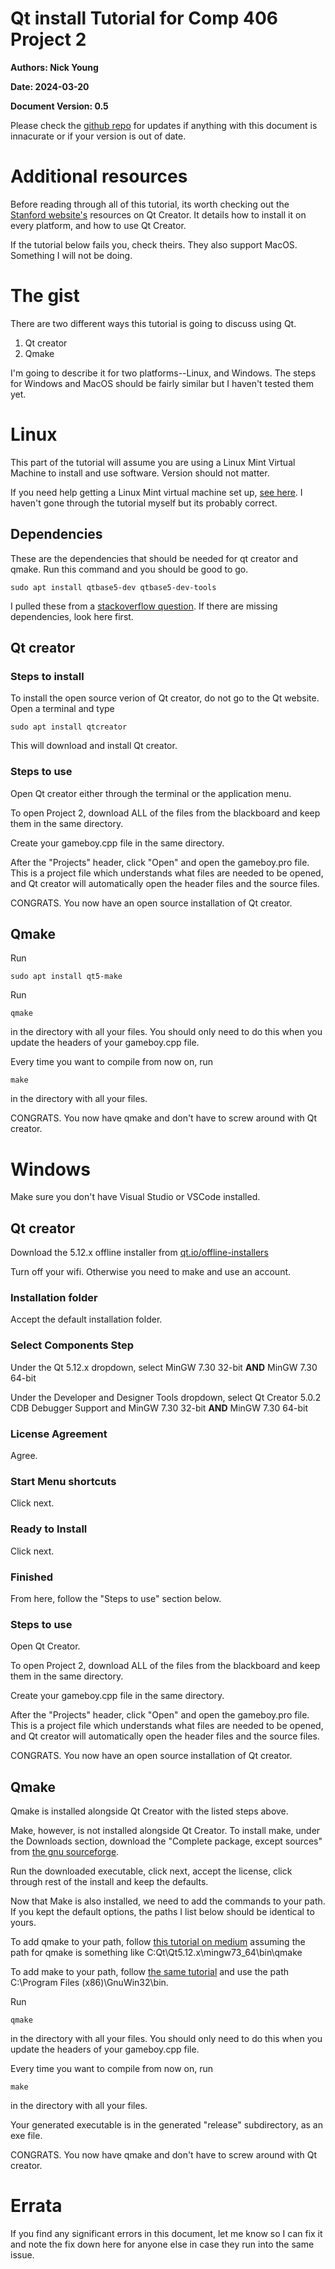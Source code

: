 Qt install Tutorial for Comp 406 Project 2
===
**Authors: Nick Young**

**Date: 2024-03-20**

**Document Version: 0.5**

Please check the [github repo](https://github.com/AmbivalentLeather/Qt-Tutorial) for updates if anything with this document is innacurate or if your version is out of date.

# Additional resources

Before reading through all of this tutorial, its worth checking out the [Stanford website's](https://web.stanford.edu/dept/cs_edu/resources/qt/) resources on Qt Creator. It details how to install it on every platform, and how to use Qt Creator.

If the tutorial below fails you, check theirs. They also support MacOS. Something I will not be doing.

# The gist

There are two different ways this tutorial is going to discuss using Qt.

1. Qt creator
2. Qmake

I'm going to describe it for two platforms--Linux, and Windows. The steps for Windows and MacOS should be fairly similar but I haven't tested them yet.

# Linux

This part of the tutorial will assume you are using a Linux Mint Virtual Machine to install and use software. Version should not matter.

If you need help getting a Linux Mint virtual machine set up, [see here](https://itsfoss.com/install-linux-mint-in-virtualbox/). I haven't gone through the tutorial myself but its probably correct.

## Dependencies

These are the dependencies that should be needed for qt creator and qmake. Run this command and you should be good to go.

	sudo apt install qtbase5-dev qtbase5-dev-tools 

I pulled these from a [stackoverflow question](https://askubuntu.com/questions/1365515/how-to-install-qmake-compiler-on-ubuntu). If there are missing dependencies, look here first.

## Qt creator

### Steps to install

To install the open source verion of Qt creator, do not go to the Qt website. Open a terminal and type 

	sudo apt install qtcreator

This will download and install Qt creator.

### Steps to use

Open Qt creator either through the terminal or the application menu.

To open Project 2, download ALL of the files from the blackboard and keep them in the same directory.

Create your gameboy.cpp file in the same directory.

After the "Projects" header, click "Open" and open the gameboy.pro file. This is a project file which understands what files are needed to be opened, and Qt creator will automatically open the header files and the source files.

CONGRATS. You now have an open source installation of Qt creator.

## Qmake

Run

	sudo apt install qt5-make

Run 

    qmake

in the directory with all your files. You should only need to do this when you update the headers of your gameboy.cpp file.

Every time you want to compile from now on, run

	make

in the directory with all your files.

CONGRATS. You now have qmake and don't have to screw around with Qt creator.

# Windows

Make sure you don't have Visual Studio or VSCode installed.

## Qt creator

Download the 5.12.x offline installer from [qt.io/offline-installers](https://www.qt.io/offline-installers)

Turn off your wifi. Otherwise you need to make and use an account.

### Installation folder

Accept the default installation folder.

### Select Components Step

Under the Qt 5.12.x dropdown, select MinGW 7.30 32-bit **AND** MinGW 7.30 64-bit

Under the Developer and Designer Tools dropdown, select Qt Creator 5.0.2 CDB Debugger Support and MinGW 7.30 32-bit **AND** MinGW 7.30 64-bit

### License Agreement

Agree.

### Start Menu shortcuts

Click next.

### Ready to Install

Click next.

### Finished

From here, follow the "Steps to use" section below.

### Steps to use

Open Qt Creator.

To open Project 2, download ALL of the files from the blackboard and keep them in the same directory.

Create your gameboy.cpp file in the same directory.

After the "Projects" header, click "Open" and open the gameboy.pro file. This is a project file which understands what files are needed to be opened, and Qt creator will automatically open the header files and the source files.

CONGRATS. You now have an open source installation of Qt creator.

## Qmake

Qmake is installed alongside Qt Creator with the listed steps above.

Make, however, is not installed alongside Qt Creator. To install make, under the Downloads section, download the "Complete package, except sources" from [the gnu sourceforge](https://gnuwin32.sourceforge.net/packages/make.htm).

Run the downloaded executable, click next, accept the license, click through rest of the install and keep the defaults.

Now that Make is also installed, we need to add the commands to your path. If you kept the default options, the paths I list below should be identical to yours.

To add qmake to your path, follow [this tutorial on medium](https://medium.com/@kevinmarkvi/how-to-add-executables-to-your-path-in-windows-5ffa4ce61a53) assuming the path for qmake is something like C:Qt\\Qt5.12.x\\mingw73_64\\bin\\qmake

To add make to your path, follow [the same tutorial](https://medium.com/@kevinmarkvi/how-to-add-executables-to-your-path-in-windows-5ffa4ce61a53) and use the path C:\\Program Files (x86)\\GnuWin32\\bin.

Run 

    qmake

in the directory with all your files. You should only need to do this when you update the headers of your gameboy.cpp file.

Every time you want to compile from now on, run

	make

in the directory with all your files.

Your generated executable is in the generated "release" subdirectory, as an exe file.

CONGRATS. You now have qmake and don't have to screw around with Qt creator.


# Errata

If you find any significant errors in this document, let me know so I can fix it and note the fix down here for anyone else in case they run into the same issue.
